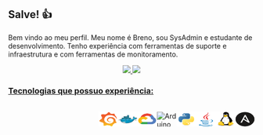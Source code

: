 ## Salve! 👍
Bem vindo ao meu perfil.
Meu nome é Breno, sou SysAdmin e estudante de desenvolvimento.
Tenho experiência com ferramentas de suporte e infraestrutura e com ferramentas de monitoramento.
<div align="center">
  <a href="https://github.com/windjhammer">
  <img height="180em" src="https://github-readme-stats.vercel.app/api?username=windjhammer&show_icons=true&theme=dark&include_all_commits=true&count_private=true"/>
  <img height="180em" src="https://github-readme-stats.vercel.app/api/top-langs/?username=windjhammer&layout=compact&langs_count=7&theme=dark"/>
</div>
  <h3> Tecnologias que possuo experiência: </h2>
<div style="display: inline_block"><br>
<img align="right" alt="Ansible" height="30" width="40" src="https://raw.githubusercontent.com/devicons/devicon/master/icons/ansible/ansible-original.svg">
<img align="right" alt="Linux" height="30" width="40" src="https://raw.githubusercontent.com/devicons/devicon/master/icons/linux/linux-original.svg">
<img align="right" alt="Java" height="30" width="40" src="https://raw.githubusercontent.com/devicons/devicon/master/icons/java/java-original.svg">
<img align="right" alt="Python" height="30" width="40" src="https://raw.githubusercontent.com/devicons/devicon/master/icons/python/python-original.svg">
<img align="right" alt="Arduino" height="30" width="40" src="https://cdn.jsdelivr.net/gh/devicons/devicon/icons/arduino/arduino-original.svg">
<img align="right" alt="GCP" height="30" width="40" src="https://raw.githubusercontent.com/devicons/devicon/master/icons/googlecloud/googlecloud-original.svg">
<img align="right" alt="Docker" height="30" width="40" src="https://raw.githubusercontent.com/devicons/devicon/master/icons/docker/docker-original.svg">
<img align="right" alt="Grafana" height="30" width="40" src="https://raw.githubusercontent.com/devicons/devicon/master/icons/grafana/grafana-original.svg">

</div>
<!--
**windjhammer/windjhammer** is a ✨ _special_ ✨ repository because its `README.md` (this file) appears on your GitHub profile.

Here are some ideas to get you started:

- 🔭 I’m currently working on ...
- 🌱 I’m currently learning ...
- 👯 I’m looking to collaborate on ...
- 🤔 I’m looking for help with ...
- 💬 Ask me about ...
- 📫 How to reach me: ...
- 😄 Pronouns: ...
- ⚡ Fun fact: ...
-->
